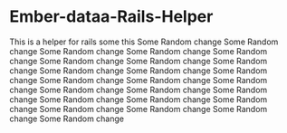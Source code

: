 Ember-dataa-Rails-Helper
========================

This is a helper for rails
some this
Some Random change
Some Random change
Some Random change
Some Random change
Some Random change
Some Random change
Some Random change
Some Random change
Some Random change
Some Random change
Some Random change
Some Random change
Some Random change
Some Random change
Some Random change
Some Random change
Some Random change
Some Random change
Some Random change
Some Random change
Some Random change
Some Random change
Some Random change
Some Random change
